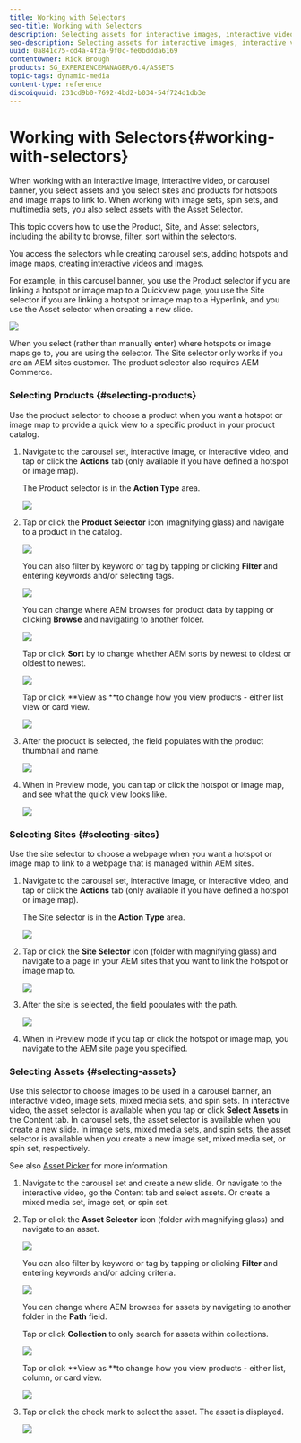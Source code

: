 ```yaml
---
title: Working with Selectors
seo-title: Working with Selectors
description: Selecting assets for interactive images, interactive video, and carousel banners
seo-description: Selecting assets for interactive images, interactive video, and carousel banners
uuid: 0a841c75-cd4a-4f2a-9f0c-fe0bddda6169
contentOwner: Rick Brough
products: SG_EXPERIENCEMANAGER/6.4/ASSETS
topic-tags: dynamic-media
content-type: reference
discoiquuid: 231cd9b0-7692-4bd2-b034-54f724d1db3e
---
```


# Working with Selectors{#working-with-selectors}

When working with an interactive image, interactive video, or carousel banner, you select assets and you select sites and products for hotspots and image maps to link to. When working with image sets, spin sets, and multimedia sets, you also select assets with the Asset Selector.

This topic covers how to use the Product, Site, and Asset selectors, including the ability to browse, filter, sort within the selectors.

You access the selectors while creating carousel sets, adding hotspots and image maps, creating interactive videos and images.

For example, in this carousel banner, you use the Product selector if you are linking a hotspot or image map to a Quickview page, you use the Site selector if you are linking a hotspot or image map to a Hyperlink, and you use the Asset selector when creating a new slide.

![](assets/chlimage_1-533.png)

When you select (rather than manually enter) where hotspots or image maps go to, you are using the selector. The Site selector only works if you are an AEM sites customer. The product selector also requires AEM Commerce.

### Selecting Products {#selecting-products}

Use the product selector to choose a product when you want a hotspot or image map to provide a quick view to a specific product in your product catalog.

1. Navigate to the carousel set, interactive image, or interactive video, and tap or click the **Actions** tab (only available if you have defined a hotspot or image map).

   The Product selector is in the **Action Type** area.

   ![](assets/chlimage_1-534.png)

1. Tap or click the **Product Selector** icon (magnifying glass) and navigate to a product in the catalog.

   ![](assets/chlimage_1-535.png)

   You can also filter by keyword or tag by tapping or clicking **Filter** and entering keywords and/or selecting tags.

   ![](assets/chlimage_1-536.png)

   You can change where AEM browses for product data by tapping or clicking **Browse** and navigating to another folder.

   ![](assets/chlimage_1-537.png)

   Tap or click **Sort** by to change whether AEM sorts by newest to oldest or oldest to newest.

   ![](assets/chlimage_1-538.png)

   Tap or click **View as **to change how you view products - either list view or card view.

   ![](assets/chlimage_1-539.png)

1. After the product is selected, the field populates with the product thumbnail and name.

   ![](assets/chlimage_1-540.png)

1. When in Preview mode, you can tap or click the hotspot or image map, and see what the quick view looks like.

   ![](assets/chlimage_1-541.png)

### Selecting Sites {#selecting-sites}

Use the site selector to choose a webpage when you want a hotspot or image map to link to a webpage that is managed within AEM sites.

1. Navigate to the carousel set, interactive image, or interactive video, and tap or click the **Actions** tab (only available if you have defined a hotspot or image map).

   The Site selector is in the **Action Type** area.

   ![](assets/chlimage_1-542.png)

1. Tap or click the **Site Selector** icon (folder with magnifying glass) and navigate to a page in your AEM sites that you want to link the hotspot or image map to.

   ![](assets/chlimage_1-543.png)

1. After the site is selected, the field populates with the path.

   ![](assets/chlimage_1-544.png)

1. When in Preview mode if you tap or click the hotspot or image map, you navigate to the AEM site page you specified.

### Selecting Assets {#selecting-assets}

Use this selector to choose images to be used in a carousel banner, an interactive video, image sets, mixed media sets, and spin sets. In interactive video, the asset selector is available when you tap or click **Select Assets** in the Content tab. In carousel sets, the asset selector is available when you create a new slide. In image sets, mixed media sets, and spin sets, the asset selector is available when you create a new image set, mixed media set, or spin set, respectively.

See also [Asset Picker](../../assets/using/asset-selector.md) for more information.

1. Navigate to the carousel set and create a new slide. Or navigate to the interactive video, go the Content tab and select assets. Or create a mixed media set, image set, or spin set.
1. Tap or click the **Asset Selector** icon (folder with magnifying glass) and navigate to an asset.

   ![](assets/chlimage_1-545.png)

   You can also filter by keyword or tag by tapping or clicking **Filter** and entering keywords and/or adding criteria.

   ![](assets/chlimage_1-546.png)

   You can change where AEM browses for assets by navigating to another folder in the **Path** field.

   Tap or click **Collection** to only search for assets within collections.

   ![](assets/chlimage_1-547.png)

   Tap or click **View as **to change how you view products - either list, column, or card view.

   ![](assets/chlimage_1-548.png)

1. Tap or click the check mark to select the asset. The asset is displayed.

   ![](assets/chlimage_1-549.png)

